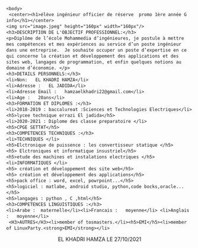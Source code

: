 <!DOCTYPE html>
<html lang="en">
<head>
    <meta charset="UTF-8">
    <meta http-equiv="X-UA-Compatible" content="IE=edge">
    <meta name="viewport" content="width=device-width, initial-scale=1.0">
    <title>CV</title>
</head>

    <body>
     <center><h1>élève ingénieur officier de réserve  promo 1ère année G info</h1></center>
    <img src="image.jpeg" height="160px" width="160px"/>
    <h3>DESCRIPTION DE L'OBJECTIF PROFESSIONNEL:</h3>
    <p>Diplôme de l’école Mohammedia d’ingénieures, je postule à mettre mes compétences et mes expériences au service d’un poste ingénieur dans une entreprise.  Je souhaite occuper un poste d’expertise en ce qui concerne la création et développement des applications et des sites web, langages de programmation, et enfin quelques notions au domaine d’économie. </p>
    <h3>DETAILS PERSONNELS:</h3>
    <li>Non:   EL KHADRI HAMZA</li>
    <li>Adresse :   EL JADIDA</li>
    <li>Adresse Email :   hamzaelkhadri22@gmail.com</li>
    <li>Age :   20ans</li>
    <h3>FORMATION ET DIPLOMES :</h3>
    <li>2018-2019 : baccalureat :Sciences et Technologies Electriques</li>
    <h5>lycee technique errazi El jadida</h5>
    <li>2020-2021 : Diplome des classe preparatoire </li>
    <h5>CPGE SETTAT</h5>
    <h3>COMPETENCES TECHNIQUES :</h3>
    <li>TECHNIQUES </li>
    <h5>Elctronique de puissence : les convertisseur statique </h5>
    <h5> Elctroniques et informatique insustriel</h5>
    <h5>etude des machines et instalations electriques </h5>
    <li>INFORMATIQUES </li>
    <h5> création et développement des site web</h5>
    <h5> création et développement des applications</h5>
    <h5>pack office : word, excel, powrpoint...</h5>
    <h5>logiciel : matlabe, android studio, python,code bocks,oracle...</h5>
    <h5>langages : python , C ,html</h5>
    <h3>COMPETENCES LINGUISTIQUES :</h3>
    <li>Arabe :  maternelle</li><li>Francais :   moyenne</li> <li>Anglais :   moyenne</li>
     <H3>AUTRES</H3><li>member of tosmasters.</li><h5>EMI</h5><li>member of LinuxParty.<strong>EMI</strong></li>

<center><footer> EL KHADRI HAMZA                   LE 27/10/2021  </footer></center>
</body>
</html>
